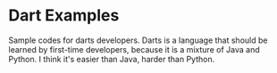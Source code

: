 # Dart Examples
Sample codes for darts developers.
Darts is a language that should be learned by first-time developers, because it is a mixture of Java and Python. I think it's easier than Java, harder than Python.

